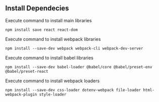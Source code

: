 ## Install Dependecies

Execute command to install main libraries
```
npm install save react react-dom
```

Execute command to install webpack libraries
```
npm install --save-dev webpack webpack-cli webpack-dev-server
```

Execute command to install babel libraries
```
npm install --save-dev babel-loader @babel/core @babel/preset-env @babel/preset-react
```

Execute command to install webpack loaders
```
npm install --save-dev css-loader dotenv-webpack file-loader html-webpack-plugin style-loader
```